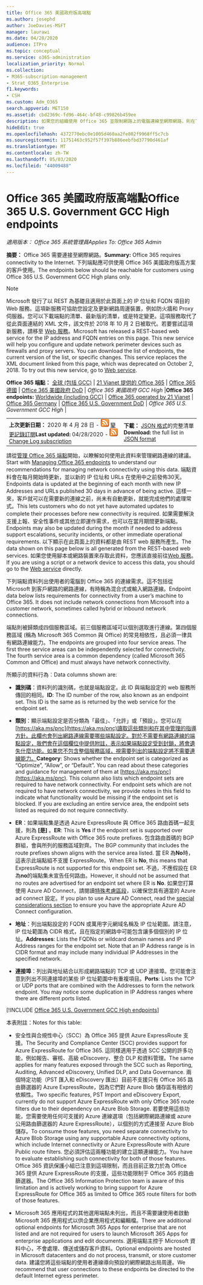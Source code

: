 ```yaml
---
title: Office 365 美國政府版高端點
ms.author: josephd
author: JoeDavies-MSFT
manager: laurawi
ms.date: 04/28/2020
audience: ITPro
ms.topic: conceptual
ms.service: o365-administration
localization_priority: Normal
ms.collection:
- M365-subscription-management
- Strat_O365_Enterprise
f1.keywords:
- CSH
ms.custom: Adm_O365
search.appverid: MET150
ms.assetid: cbd2369c-fd96-464c-bf48-c99826b459ee
description: 如果您的組織使用 Office 365 並限制網路上的電腦連線至網際網路，則在下列情況下，您將會發現應該包含在輸出允許清單中的端點（Fqdn、埠、URLs、IPv4 和 IPv6 位址範圍），以確保您的電腦可以成功使用 Office 365。
hideEdit: true
ms.openlocfilehash: 4372770ebc0e1005d460aa2fe802f9968ff5c7cb
ms.sourcegitcommit: 11751463c952f57f397b886eebfbd37790d461af
ms.translationtype: MT
ms.contentlocale: zh-TW
ms.lasthandoff: 05/03/2020
ms.locfileid: "44009488"
---
```

# <a name="office-365-us-government-gcc-high-endpoints"></a><span data-ttu-id="b710b-103">Office 365 美國政府版高端點</span><span class="sxs-lookup"><span data-stu-id="b710b-103">Office 365 U.S. Government GCC High endpoints</span></span>

 <span data-ttu-id="b710b-104">*適用版本： Office 365 系統管理員*</span><span class="sxs-lookup"><span data-stu-id="b710b-104">*Applies To: Office 365 Admin*</span></span>

<span data-ttu-id="b710b-105">**摘要：** Office 365 需要連接至網際網路。</span><span class="sxs-lookup"><span data-stu-id="b710b-105">**Summary:** Office 365 requires connectivity to the Internet.</span></span> <span data-ttu-id="b710b-106">下列端點應可供使用 Office 365 美國政府版高方案的客戶使用。</span><span class="sxs-lookup"><span data-stu-id="b710b-106">The endpoints below should be reachable for customers using Office 365 U.S. Government GCC High plans only.</span></span>
  
> [!NOTE]
> <span data-ttu-id="b710b-p102">Microsoft 發行了以 REST 為基礎且適用於此頁面上的 IP 位址和 FQDN 項目的 Web 服務。這項新服務可協助您設定及更新網路周邊裝置，例如防火牆和 Proxy 伺服器。您可以下載端點的清單、最新版的清單，或是特定變更。這項服務取代了從此頁面連結的 XML 文件，該文件於 2018 年 10 月 2 日被取代。若要嘗試這項新服務，請移至 [Web 服務](office-365-ip-web-service.md)。</span><span class="sxs-lookup"><span data-stu-id="b710b-p102">Microsoft has released a REST-based web service for the IP address and FQDN entries on this page. This new service will help you configure and update network perimeter devices such as firewalls and proxy servers. You can download the list of endpoints, the current version of the list, or specific changes. This service replaces the XML document linked from this page, which was deprecated on October 2, 2018. To try out this new service, go to [Web service](office-365-ip-web-service.md).</span></span>
  
 <span data-ttu-id="b710b-112">**Office 365 端點：** [全球 (包括 GCC)](urls-and-ip-address-ranges.md) | [21 Vianet 提供的 Office 365](urls-and-ip-address-ranges-21vianet.md)  | [Office 365 德國](office-365-germany-endpoints.md)  |  [Office 365 美國政府 DoD](office-365-u-s-government-dod-endpoints.md) | *Office 365 美國政府 GCC High* |</span><span class="sxs-lookup"><span data-stu-id="b710b-112">**Office 365 endpoints:** [Worldwide (including GCC)](urls-and-ip-address-ranges.md) | [Office 365 operated by 21 Vianet](urls-and-ip-address-ranges-21vianet.md)  | [Office 365 Germany](office-365-germany-endpoints.md)  | [Office 365 U.S. Government DoD](office-365-u-s-government-dod-endpoints.md) | *Office 365 U.S. Government GCC High* |</span></span>
  
|||
|:-----|:-----|
|<span data-ttu-id="b710b-113">**上次更新日期：** 2020 年 4 月 28 日 - ![RSS](media/5dc6bb29-25db-4f44-9580-77c735492c4b.png) [變更記錄訂閱](https://endpoints.office.com/version/USGOVGCCHigh?allversions=true&format=rss&clientrequestid=b10c5ed1-bad1-445f-b386-b919946339a7)</span><span class="sxs-lookup"><span data-stu-id="b710b-113">**Last updated:** 04/28/2020 - ![RSS](media/5dc6bb29-25db-4f44-9580-77c735492c4b.png) [Change Log subscription](https://endpoints.office.com/version/USGOVGCCHigh?allversions=true&format=rss&clientrequestid=b10c5ed1-bad1-445f-b386-b919946339a7)</span></span> <br/> |<span data-ttu-id="b710b-114">**下載：** [JSON 格式](https://endpoints.office.com/endpoints/USGOVGCCHigh?clientrequestid=b10c5ed1-bad1-445f-b386-b919946339a7)的完整清單</span><span class="sxs-lookup"><span data-stu-id="b710b-114">**Download:** the full list in [JSON format](https://endpoints.office.com/endpoints/USGOVGCCHigh?clientrequestid=b10c5ed1-bad1-445f-b386-b919946339a7)</span></span> <br/> |

 <span data-ttu-id="b710b-115">請從[管理 Office 365 端點](managing-office-365-endpoints.md)開始，以瞭解如何使用此資料來管理網路連線的建議。</span><span class="sxs-lookup"><span data-stu-id="b710b-115">Start with [Managing Office 365 endpoints](managing-office-365-endpoints.md) to understand our recommendations for managing network connectivity using this data.</span></span> <span data-ttu-id="b710b-116">端點資料會在每月開始時更新，並以新的 IP 位址和 URLs 在使用中之前發佈30天。</span><span class="sxs-lookup"><span data-stu-id="b710b-116">Endpoints data is updated at the beginning of each month with new IP Addresses and URLs published 30 days in advance of being active.</span></span> <span data-ttu-id="b710b-117">這樣一來，客戶就可以在需要新的連線之前，尚未有自動更新，就能完成他們的處理常式。</span><span class="sxs-lookup"><span data-stu-id="b710b-117">This lets customers who do not yet have automated updates to complete their processes before new connectivity is required.</span></span> <span data-ttu-id="b710b-118">如果需要解決支援上報、安全性事件或其他立即運作需求，也可以在當月期間更新端點。</span><span class="sxs-lookup"><span data-stu-id="b710b-118">Endpoints may also be updated during the month if needed to address support escalations, security incidents, or other immediate operational requirements.</span></span> <span data-ttu-id="b710b-119">以下顯示在此頁面上的資料都是由 REST web 服務所產生。</span><span class="sxs-lookup"><span data-stu-id="b710b-119">The data shown on this page below is all generated from the REST-based web services.</span></span> <span data-ttu-id="b710b-120">如果您使用腳本或網路裝置來存取此資料，您應該直接前往[Web 服務](office-365-ip-web-service.md)。</span><span class="sxs-lookup"><span data-stu-id="b710b-120">If you are using a script or a network device to access this data, you should go to the [Web service](office-365-ip-web-service.md) directly.</span></span>

<span data-ttu-id="b710b-p104">下列端點資料列出使用者的電腦到 Office 365 的連線需求。這不包括從 Microsoft 到客戶網路的網路連線，有時稱為混合式或輸入網路連線。</span><span class="sxs-lookup"><span data-stu-id="b710b-p104">Endpoint data below lists requirements for connectivity from a user’s machine to Office 365. It does not include network connections from Microsoft into a customer network, sometimes called hybrid or inbound network connections.</span></span>

<span data-ttu-id="b710b-p105">端點則被歸類成四個服務區域。前三個服務區域可以個別選取進行連線。第四個服務區域 (稱為 Microsoft 365 Common 與 Office) 的常見相依性，且必須一律具有網路連線能力。</span><span class="sxs-lookup"><span data-stu-id="b710b-p105">The endpoints are grouped into four service areas. The first three service areas can be independently selected for connectivity. The fourth service area is a common dependency (called Microsoft 365 Common and Office) and must always have network connectivity.</span></span>

<span data-ttu-id="b710b-126">所顯示的資料行為︰</span><span class="sxs-lookup"><span data-stu-id="b710b-126">Data columns shown are:</span></span>

- <span data-ttu-id="b710b-p106">**識別碼**：資料列的識別碼，也就是端點設定。此 ID 與端點設定的 web 服務所傳回的相同。</span><span class="sxs-lookup"><span data-stu-id="b710b-p106">**ID**: The ID number of the row, also known as an endpoint set. This ID is the same as is returned by the web service for the endpoint set.</span></span>

- <span data-ttu-id="b710b-p107">**類別**：顯示端點設定是否分類為「最佳」、「允許」或「預設」。您可以在[https://aka.ms/pnc](https://aka.ms/pnc)讀取這些類別和在其中管理的指導方針。此欄也會列出網路連線需要哪些端點設定。對於不需要有網路連線的端點設定，我們會在這個欄位中提供附註，表示如果端點設定受到封鎖，將會遺失什麼功能。如果您不包含整個服務區域，視需要列出的端點設定將不需要連線能力。</span><span class="sxs-lookup"><span data-stu-id="b710b-p107">**Category**: Shows whether the endpoint set is categorized as “Optimize”, “Allow”, or “Default”. You can read about these categories and guidance for management of them at [https://aka.ms/pnc](https://aka.ms/pnc). This column also lists which endpoint sets are required to have network connectivity. For endpoint sets which are not required to have network connectivity, we provide notes in this field to indicate what functionality would be missing if the endpoint set is blocked. If you are excluding an entire service area, the endpoint sets listed as required do not require connectivity.</span></span>

- <span data-ttu-id="b710b-134">**ER**：如果端點集是透過 Azure ExpressRoute 與 Office 365 路由首碼一起支援，則為 **[是]** 。</span><span class="sxs-lookup"><span data-stu-id="b710b-134">**ER**: This is **Yes** if the endpoint set is supported over Azure ExpressRoute with Office 365 route prefixes.</span></span> <span data-ttu-id="b710b-135">包含路由首碼的 BGP 群組，會與所列的服務區域對齊。</span><span class="sxs-lookup"><span data-stu-id="b710b-135">The BGP community that includes the route prefixes shown aligns with the service area listed.</span></span> <span data-ttu-id="b710b-136">當 ER 為**No**時，這表示此端點組不支援 ExpressRoute。</span><span class="sxs-lookup"><span data-stu-id="b710b-136">When ER is **No**, this means that ExpressRoute is not supported for this endpoint set.</span></span> <span data-ttu-id="b710b-137">不過，不應假設在 ER 為**no**的端點集未宣告任何路由。</span><span class="sxs-lookup"><span data-stu-id="b710b-137">However, it should not be assumed that no routes are advertised for an endpoint set where ER is **No**.</span></span> <span data-ttu-id="b710b-138">如果您打算使用 Azure AD Connect，請閱讀[特殊考慮區段](https://docs.microsoft.com/azure/active-directory/hybrid/reference-connect-instances#microsoft-azure-government)，以確保您具有適當的 Azure ad connect 設定。</span><span class="sxs-lookup"><span data-stu-id="b710b-138">If you plan to use Azure AD Connect, read the [special considerations section](https://docs.microsoft.com/azure/active-directory/hybrid/reference-connect-instances#microsoft-azure-government) to ensure you have the appropriate Azure AD Connect configuration.</span></span>

- <span data-ttu-id="b710b-p109">**地址**：列出端點設定的 FQDN 或萬用字元網域名稱及 IP 位址範圍。請注意，IP 位址範圍為 CIDR 格式，且在指定的網路中可能包含讓多個個別的 IP 位址。</span><span class="sxs-lookup"><span data-stu-id="b710b-p109">**Addresses**: Lists the FQDNs or wildcard domain names and IP Address ranges for the endpoint set. Note that an IP Address range is in CIDR format and may include many individual IP Addresses in the specified network.</span></span>
 
- <span data-ttu-id="b710b-p110">**連接埠**：列出與地址結合以形成網路端點的 TCP 或 UDP 連接埠。您可能會注意到列出不同連接埠的某些 IP 位址範圍中有重複項目。</span><span class="sxs-lookup"><span data-stu-id="b710b-p110">**Ports**: Lists the TCP or UDP ports that are combined with the Addresses to form the network endpoint. You may notice some duplication in IP Address ranges where there are different ports listed.</span></span>
 
[!INCLUDE [Office 365 U.S. Government GCC High endpoints](./includes/office-365-u.s.-government-gcc-high-endpoints.md)]

<span data-ttu-id="b710b-143">本表附註：</span><span class="sxs-lookup"><span data-stu-id="b710b-143">Notes for this table:</span></span>

- <span data-ttu-id="b710b-144">安全性與合規性中心（SCC）為 Office 365 提供 Azure ExpressRoute 支援。</span><span class="sxs-lookup"><span data-stu-id="b710b-144">The Security and Compliance Center (SCC) provides support for Azure ExpressRoute for Office 365.</span></span> <span data-ttu-id="b710b-145">這同樣適用于透過 SCC 公開的許多功能，例如報告、審核、高級 eDiscovery、整合 DLP 和資料管理。</span><span class="sxs-lookup"><span data-stu-id="b710b-145">The same applies for many features exposed through the SCC such as Reporting, Auditing, Advanced eDiscovery, Unified DLP, and Data Governance.</span></span> <span data-ttu-id="b710b-146">兩個特定功能（PST 匯入和 eDiscovery 匯出）目前不支援只有 Office 365 路由篩選器的 Azure ExpressRoute，因為它們對 Azure Blob 儲存區有相依的依賴性。</span><span class="sxs-lookup"><span data-stu-id="b710b-146">Two specific features, PST Import and eDiscovery Export, currently do not support Azure ExpressRoute with only Office 365 route filters due to their dependency on Azure Blob Storage.</span></span> <span data-ttu-id="b710b-147">若要使用這些功能，您需要使用任何可支援的 Azure 連線選項（包括網際網路連線或 azure 公用路由篩選器的 Azure ExpressRoute），以個別的方式連接至 Azure Blob 儲存。</span><span class="sxs-lookup"><span data-stu-id="b710b-147">To consume those features, you need separate connectivity to Azure Blob Storage using any supportable Azure connectivity options, which include Internet connectivity or Azure ExpressRoute with Azure Public route filters.</span></span> <span data-ttu-id="b710b-148">您必須評估這兩種功能的建立這類連線能力。</span><span class="sxs-lookup"><span data-stu-id="b710b-148">You have to evaluate establishing such connectivity for both of those features.</span></span> <span data-ttu-id="b710b-149">Office 365 資訊保護小組已注意到這項限制，而且目前正致力於為 Office 365 提供 Azure ExpressRoute 的支援，這些功能限制于 Office 365 的路由篩選器。</span><span class="sxs-lookup"><span data-stu-id="b710b-149">The Office 365 Information Protection team is aware of this limitation and is actively working to bring support for Azure ExpressRoute for Office 365 as limited to Office 365 route filters for both of those features.</span></span>

- <span data-ttu-id="b710b-150">Microsoft 365 應用程式的其他選用端點未列出，而且不需要讓使用者啟動 Microsoft 365 應用程式以供企業應用程式和編輯檔。</span><span class="sxs-lookup"><span data-stu-id="b710b-150">There are additional optional endpoints for Microsoft 365 Apps for enterprise that are not listed and are not required for users to launch Microsoft 365 Apps for enterprise applications and edit documents.</span></span> <span data-ttu-id="b710b-151">選用端點主控于 Microsoft 資料中心，不會處理、傳送或儲存客戶資料。</span><span class="sxs-lookup"><span data-stu-id="b710b-151">Optional endpoints are hosted in Microsoft datacenters and do not process, transmit, or store customer data.</span></span> <span data-ttu-id="b710b-152">建議您將這些端點的使用者連線導向預設的網際網路出局周邊。</span><span class="sxs-lookup"><span data-stu-id="b710b-152">We recommend that user connections to these endpoints be directed to the default Internet egress perimeter.</span></span>

